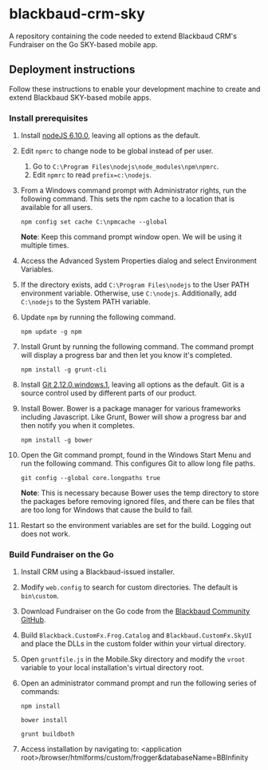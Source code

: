 # blackbaud-crm-sky
A repository containing the code needed to extend Blackbaud CRM's Fundraiser on the Go SKY-based mobile app.

## Deployment instructions

Follow these instructions to enable your development machine to create and extend Blackbaud SKY-based mobile apps.

### Install prerequisites

1. Install [nodeJS 6.10.0](https://nodejs.org/dist/v6.10.0/), leaving all options as the default.
2. Edit `npmrc` to change node to be global instead of per user.
    1. Go to `C:\Program Files\nodejs\node_modules\npm\npmrc`.
    2. Edit `npmrc` to read `prefix=c:\nodejs`.
3. From a Windows command prompt with Administrator rights, run the following command. This sets the npm cache to a location that is available for all users.

    `npm config set cache C:\npmcache --global`

    **Note**: Keep this command prompt window open. We will be using it multiple times.

4. Access the Advanced System Properties dialog and select Environment Variables.
5. If the directory exists, add `C:\Program Files\nodejs` to the User PATH environment variable. Otherwise, use `C:\nodejs`. Additionally, add `C:\nodejs` to the System PATH variable.
6. Update `npm` by running the following command.

    `npm update -g npm`

7. Install Grunt by running the following command. The command prompt will display a progress bar and then let you know it's completed.

    `npm install -g grunt-cli`

8. Install [Git 2.12.0.windows.1](https://github.com/git-for-windows/git/releases/tag/v2.12.0.windows.1), leaving all options as the default. Git is a source control used by different parts of our product.
9. Install Bower. Bower is a package manager for various frameworks including Javascript. Like Grunt, Bower will show a progress bar and then notify you when it completes.

    `npm install -g bower`

10. Open the Git command prompt, found in the Windows Start Menu and run the following command. This configures Git to allow long file paths.

    `git config --global core.longpaths true`

    **Note**: This is necessary because Bower uses the temp directory to store the packages before removing ignored files, and there can be files that are too long for Windows that cause the build to fail.

11. Restart so the environment variables are set for the build. Logging out does not work.

### Build Fundraiser on the Go

1. Install CRM using a Blackbaud-issued installer.
2. Modify `web.config` to search for custom directories. The default is `bin\custom`.
3. Download Fundraiser on the Go code from the [Blackbaud Community GitHub](https://github.com/blackbaud-community/Blackbaud-CRM-SKY).
4. Build `Blackback.CustomFx.Frog.Catalog` and `Blackbaud.CustomFx.SkyUI` and place the DLLs in the custom folder within your virtual directory.
5. Open `gruntfile.js` in the Mobile.Sky directory and modify the `vroot` variable to your local installation's virtual directory root.
6. Open an administrator command prompt and run the following series of commands:

    `npm install`

    `bower install`
    
    `grunt buildboth`

7. Access installation by navigating to: &#60;application root&#62;/browser/htmlforms/custom/frogger&databaseName=BBInfinity